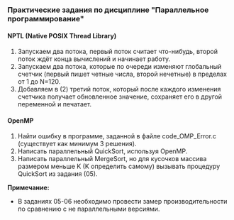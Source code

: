 ### Практические задания по дисциплине "Параллельное программирование"

#### NPTL (Native POSIX Thread Library)

1.  Запускаем два потока, первый поток считает что-нибудь, второй поток ждёт конца вычислений и начинает работу.
2.  Запускаем два потока, которые по очереди изменяют глобальный счетчик (первый пишет четные числа, второй нечетные) в пределах от 1 до N=120.
3.  Добавляем в (2) третий поток, который после каждого изменения счетчика получает обновленное значение, сохраняет его в другой переменной и печатает.

#### OpenMP

1.  Найти ошибку в программе, заданной в файле code_OMP_Error.c (существует как минимум 3 решения).
2.  Написать параллельный QuickSort, используя OpenMP.
3.  Написать параллельный MergeSort, но для кусочков массива размером меньше K (K определить самому) вызывать процедуру QuickSort из задания (05).

**Примечание:**

* В заданиях 05-06 необходимо провести замер производительности по сравнению с не параллельными версиями.
